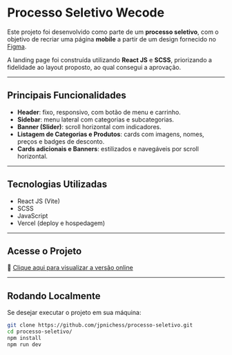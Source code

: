 # Processo Seletivo Wecode  

Este projeto foi desenvolvido como parte de um **processo seletivo**, com o objetivo de recriar uma página **mobile** a partir de um design fornecido no [Figma](https://www.figma.com/design/lAAailSNvI7cZQAllaYOgh/-Wecode--Vaga-Est%C3%A1gio-Desenvolvedor?node-id=0-1&p=f&t=T0FVwBVC99PNxQYw-0).  

A landing page foi construída utilizando **React JS** e **SCSS**, priorizando a fidelidade ao layout proposto, ao qual consegui a aprovação.  

---

## Principais Funcionalidades
- **Header**: fixo, responsivo, com botão de menu e carrinho.  
- **Sidebar**: menu lateral com categorias e subcategorias.  
- **Banner (Slider)**: scroll horizontal com indicadores.  
- **Listagem de Categorias e Produtos**: cards com imagens, nomes, preços e badges de desconto.  
- **Cards adicionais e Banners**: estilizados e navegáveis por scroll horizontal.  

---

## Tecnologias Utilizadas
- React JS (Vite)  
- SCSS  
- JavaScript  
- Vercel (deploy e hospedagem)  

---

## Acesse o Projeto
🔗 [Clique aqui para visualizar a versão online](https://processo-seletivo-red.vercel.app/)  

---

## Rodando Localmente
Se desejar executar o projeto em sua máquina:  

```bash
git clone https://github.com/jpnichess/processo-seletivo.git
cd processo-seletivo/
npm install
npm run dev
